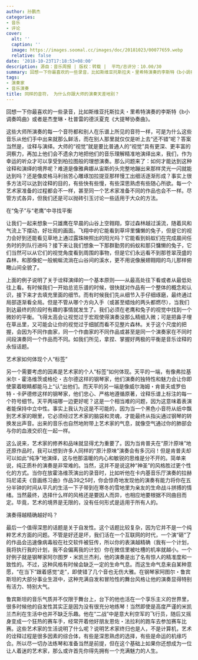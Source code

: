 ```yaml
---
author: 孙鹏杰
categories:
- 音乐
- 评论
cover:
  alt: ''
  caption: ''
  image: https://images.soomal.cc/images/doc/20181023/00077659.webp
  relative: false
date: '2018-10-23T17:18:53+08:00'
description: 源自：音乐周报 | 版权：转载 |  平均/总评分：10.00/30
summary: 回想一下你最喜欢的一些录音，比如斯维亚托斯拉夫・里希特演奏的李斯特《b小调奏鸣曲》或者是杰奎琳・杜普雷的德沃夏克《大提琴协奏曲》。这些大师所演奏的每一个音符都和别人在乐谱上所见的音符一样，可是为什么这些音乐从他们手中出来就那么鲜活，而在别人那里就仅仅是听上去“还不错”呢？
tags:
- 演奏家
- 音乐演奏
title: 同样的音符， 为什么你跟大师的演奏天差地别？
---
```


回想一下你最喜欢的一些录音，比如斯维亚托斯拉夫・里希特演奏的李斯特《b小调奏鸣曲》或者是杰奎琳・杜普雷的德沃夏克《大提琴协奏曲》。

这些大师所演奏的每一个音符都和别人在乐谱上所见的音符一样，可是为什么这些音乐从他们手中出来就那么鲜活，而在别人那里就仅仅是听上去“还不错”呢？答案当然是，诠释与演绎。大师的“视觉”就是要比普通人的“视觉”具有更深、更丰富的洞察力，再加上他们会不遗余力地把他们的音乐理解精准地演绎出来，我们，作为幸运的听众才可以享受到柏拉图般的理想演奏。那么问题来了：如何才能达到这种诠释和演绎的境界呢？难道是像雅典娜从宙斯的头完整地蹦出来那样灵光一闪就能达到吗？还是像皮格马利翁苦心雕琢加拉提亚那样慢工出细活逐渐形成？事实上很多方法可以达到诠释的目的，有些快有些慢，有些深思熟虑有些随心所欲。每一个艺术家准备的过程都会不一样，甚至同一个艺术家准备不同的作品也会不一样。尽管方式各异，但我们还是可以抛砖引玉讨论一些适用于大众的方法。

在“兔子”与“老鹰”中寻找平衡

让我们一起来想象一只雄鹰在早晨的山谷上空翱翔，穿过森林越过溪流，随着风和气流上下摆动，好壮观的画面。飞翔中的它能看到草坪里慵懒的兔子，但是它的视力会好到还能看见草地上通过露珠映照出的阳光吗？它能看到蚂蚁们在完成晨间任务时的列队行进吗？接下来让我们想象一下那群勤劳的蚂蚁和那只慵懒的兔子，它们当然可以从它们的视觉角度看到周围的事物，但是它们永远看不到那苍翠茂盛的森林，和那像蛇一般蜿蜒流淌在山谷间的溪水，更不用说像展翅翱翔的鸟儿那样俯瞰山间全貌了。

上面的例子说明了关于诠释演绎的一个基本原则――从最高处往下看或者从最低处往上看。有时候我们一开始总览乐谱的时候，很快就对作品有一个整体的概念和认识，接下来才去填充里面的细节。而有时候我们先从细节入手仔细琢磨，最终通过局部逐渐看全局。但是不管从哪个方向入手（或甚至蜡烛的两头都燃尽），当我们到达最终的阶段时有趣的事情就发生了。我们必须在老鹰和兔子的视觉中找到一个微妙的平衡。飞得太高会让视觉过于宏观使得演奏没那么精细入微；可是把鼻子埋在草丛里，又可能会让你的视觉过于细腻而看不见整片森林。关于这个尺度的把握，会因为不同作曲家，同一个作曲家的不同作品或甚至是同一个演奏家在不同时间段演奏同一个作品而不同。如我们所见，拿捏、掌握好两极的平衡是音乐诠释的永恒话题。

艺术家如何体现个人“标签”

另一个需要考虑的因素是艺术家的个人“标签”如何体现。天平的一端，有像弗拉基米尔・霍洛维茨或格伦・古尔德这样的钢琴家，他们演奏的独特性和魅力会让你即使蒙着眼睛都能马上“认”出他们。而天平的另一端是像威尔海姆・肯普夫或罗伯特・卡萨德修这样的钢琴家，他们忠心、严格地遵循原著，诠释乐谱上标注的每一个符号细节。天平两端哪一边更好呢？这是一个相当难的问题，因为这意味着表演者能保持中立中性。事实上我认为这是不可能的，因为当一个黑色小音符从纸中飘到艺术家的眼里，它必须经过艺术家的脑袋和灵魂，才能最终从指尖通过钢琴的转换发出声音。出来的音乐也自然地附带上艺术家的气息，就像空气通过你的肺部会与你的血液交织在一起一样。

这么说来，艺术家的修养和品味就显得尤为重要了。因为当肯普夫在“原汁原味”地还原作品时，我可以想到许多人同样的“原汁原味”演奏会有多沉闷！但是肯普夫却可以如此“纯净”地演绎，这与他那温暖的内心和敏锐的思维是分不开的。简单来说，纯正质朴的演奏是非常难的。当然，这并不是说这种“神圣”的风格胜过更个性化的方式。当你在放霍洛维茨演出的录音时，比如听他在卡内基音乐厅演奏的拉赫玛尼诺夫《音画练习曲》作品39之5时，你会惊奇地发现他的演奏有能力将你在五分半钟的时间从平凡的生活一下子带到在寒冬的雪地里为亲友的生命战斗拼搏的情绪。当然最终，选择什么样的风格还是要因人而异，也相应地要根据不同曲目而定。毕竟，艺术的境界是无限的，没有任何形式是适用于所有人的。

演奏得越精确越好吗？

最后一个值得深思的话题是关于自发性。这个话题比较复杂，因为它并不是一个纯粹艺术方面的问题。不管是好还是坏，我们活在一个互联网的时代，一个演“砸”了的作品会迅速像病毒般在社交软件被狂传，所以你的表演越精确（我有一个计划，我将执行我的计划，我不会偏离我的计划）你在微信里被吐槽的机率就越小。一个好例子就是钢琴家阿尔图罗・米凯兰杰利，他的演奏是出了名有惊人的精准度和一致性的。不过，这种风格有时候会缺乏一定的生命气息。而这生命气息来自某种意愿，“在当下”跟着感觉“走”，即使错了几个音也无伤大雅。在钢琴家阿图尔・鲁宾斯坦的大部分事业生涯中，这种充满自发和冒险性的舞台风格让他的演奏显得特别有活力、特别大气。

鲁宾斯坦的音乐气质并不仅限于舞台上，台下的他也活在一个享乐主义的世界里，很多时候他的自发性其实正是因为没有很充分地练琴！当然即使是高度严谨的米凯兰杰利在生活中也并不缺乏乐趣。他在“二战”中是意大利空军的飞行员，随后又摇身变成一个狂热的赛车手，经常开着他好朋友恩佐・法拉利的跑车去参加赛车比赛。这些艺术家的生活说明了什么呢？说明艺术家终归也是人，不是计算机，艺术的诠释过程是很多因素的综合体，有些是深思熟虑的选择，有些是命运的机缘巧合。所以尽一切办法练琴和准备当然是前提，但在这个基础上如果你还想成为一位让人着迷的艺术家，那么或许首先你得先拥有一个充满魅力的人生。